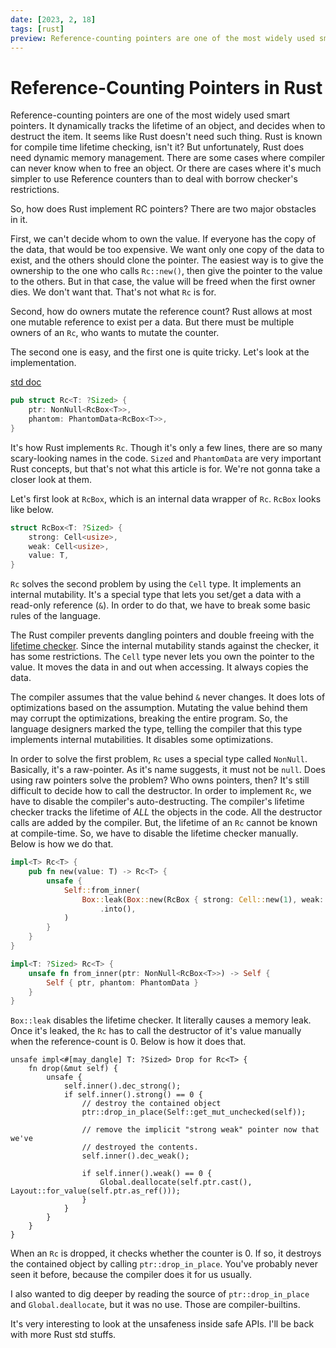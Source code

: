 ```yaml
---
date: [2023, 2, 18]
tags: [rust]
preview: Reference-counting pointers are one of the most widely used smart pointers. It dynamically tracks the lifetime of an object, and decides when to destruct the item.
---
```


# Reference-Counting Pointers in Rust

Reference-counting pointers are one of the most widely used smart pointers. It dynamically tracks the lifetime of an object, and decides when to destruct the item. It seems like Rust doesn't need such thing. Rust is known for compile time lifetime checking, isn't it? But unfortunately, Rust does need dynamic memory management. There are some cases where compiler can never know when to free an object. Or there are cases where it's much simpler to use Reference counters than to deal with borrow checker's restrictions.

So, how does Rust implement RC pointers? There are two major obstacles in it.

First, we can't decide whom to own the value. If everyone has the copy of the data, that would be too expensive. We want only one copy of the data to exist, and the others should clone the pointer. The easiest way is to give the ownership to the one who calls `Rc::new()`, then give the pointer to the value to the others. But in that case, the value will be freed when the first owner dies. We don't want that. That's not what `Rc` is for.

Second, how do owners mutate the reference count? Rust allows at most one mutable reference to exist per a data. But there must be multiple owners of an `Rc`, who wants to mutate the counter.

The second one is easy, and the first one is quite tricky. Let's look at the implementation.

[std doc](https://doc.rust-lang.org/std/rc/struct.Rc.html)

```rust
pub struct Rc<T: ?Sized> {
    ptr: NonNull<RcBox<T>>,
    phantom: PhantomData<RcBox<T>>,
}
```

It's how Rust implements `Rc`. Though it's only a few lines, there are so many scary-looking names in the code. `Sized` and `PhantomData` are very important Rust concepts, but that's not what this article is for. We're not gonna take a closer look at them.

Let's first look at `RcBox`, which is an internal data wrapper of `Rc`. `RcBox` looks like below.

```rust
struct RcBox<T: ?Sized> {
    strong: Cell<usize>,
    weak: Cell<usize>,
    value: T,
}
```

`Rc` solves the second problem by using the `Cell` type. It implements an internal mutability. It's a special type that lets you set/get a data with a read-only reference (`&`). In order to do that, we have to break some basic rules of the language.

The Rust compiler prevents dangling pointers and double freeing with the [lifetime checker](Lifetime-In-Rust.html). Since the internal mutability stands against the checker, it has some restrictions. The `Cell` type never lets you own the pointer to the value. It moves the data in and out when accessing. It always copies the data.

The compiler assumes that the value behind `&` never changes. It does lots of optimizations based on the assumption. Mutating the value behind them may corrupt the optimizations, breaking the entire program. So, the language designers marked the type, telling the compiler that this type implements internal mutabilities. It disables some optimizations.

In order to solve the first problem, `Rc` uses a special type called `NonNull`. Basically, it's a raw-pointer. As it's name suggests, it must not be `null`. Does using raw pointers solve the problem? Who owns pointers, then? It's still difficult to decide how to call the destructor. In order to implement `Rc`, we have to disable the compiler's auto-destructing. The compiler's lifetime checker tracks the lifetime of *ALL* the objects in the code. All the destructor calls are added by the compiler. But, the lifetime of an `Rc` cannot be known at compile-time. So, we have to disable the lifetime checker manually. Below is how we do that.

```rust
impl<T> Rc<T> {
    pub fn new(value: T) -> Rc<T> {
        unsafe {
            Self::from_inner(
                Box::leak(Box::new(RcBox { strong: Cell::new(1), weak: Cell::new(1), value }))
                    .into(),
            )
        }
    }
}

impl<T: ?Sized> Rc<T> {
    unsafe fn from_inner(ptr: NonNull<RcBox<T>>) -> Self {
        Self { ptr, phantom: PhantomData }
    }
}
```

`Box::leak` disables the lifetime checker. It literally causes a memory leak. Once it's leaked, the `Rc` has to call the destructor of it's value manually when the reference-count is 0. Below is how it does that.

```rust, line_num
unsafe impl<#[may_dangle] T: ?Sized> Drop for Rc<T> {
    fn drop(&mut self) {
        unsafe {
            self.inner().dec_strong();
            if self.inner().strong() == 0 {
                // destroy the contained object
                ptr::drop_in_place(Self::get_mut_unchecked(self));

                // remove the implicit "strong weak" pointer now that we've
                // destroyed the contents.
                self.inner().dec_weak();

                if self.inner().weak() == 0 {
                    Global.deallocate(self.ptr.cast(), Layout::for_value(self.ptr.as_ref()));
                }
            }
        }
    }
}
```

When an `Rc` is dropped, it checks whether the counter is 0. If so, it destroys the contained object by calling `ptr::drop_in_place`. You've probably never seen it before, because the compiler does it for us usually.

I also wanted to dig deeper by reading the source of `ptr::drop_in_place` and `Global.deallocate`, but it was no use. Those are compiler-builtins.

It's very interesting to look at the unsafeness inside safe APIs. I'll be back with more Rust std stuffs.
